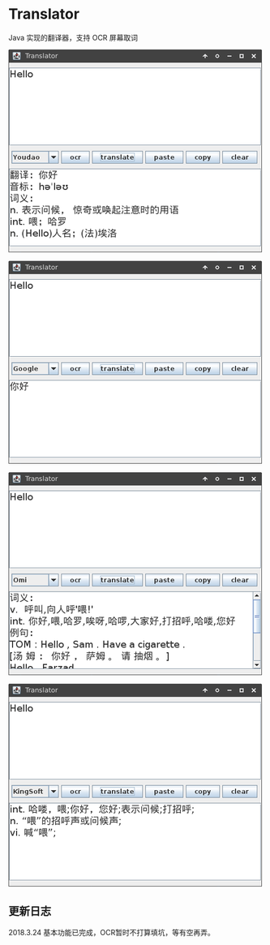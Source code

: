 # Translator

Java 实现的翻译器，支持 OCR 屏幕取词

![1](https://github.com/Zoctan/Translator/blob/master/README/1.png)

![1](https://github.com/Zoctan/Translator/blob/master/README/2.png)

![1](https://github.com/Zoctan/Translator/blob/master/README/3.png)

![1](https://github.com/Zoctan/Translator/blob/master/README/4.png)


## 更新日志

2018.3.24 基本功能已完成，OCR暂时不打算填坑，等有空再弄。